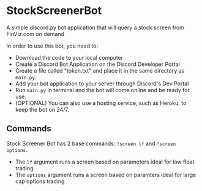 # StockScreenerBot
A simple discord.py bot application that will query a stock screen from FinViz.com on demand

In order to use this bot, you need to:
- Download the code to your local computer
- Create a Discord Bot Application on the Discord Developer Portal
- Create a file called "token.txt" and place it in the same directory as ``main.py``. 
- Add your bot application to your server through Discord's Dev Portal
- Run ``main.py`` in terminal and the bot will come online and be ready for use.
- (OPTIONAL) You can also use a hosting service, such as Heroku, to keep the bot on 24/7.

## Commands
Stock Screener Bot has 2 base commands: ``!screen lf`` and ``!screen options``. 
- The ``lf`` argument runs a screen based on parameters ideal for low float trading
- The ``options`` argument runs a screen based on paramters ideal for large cap options trading

